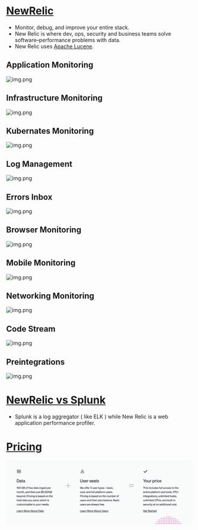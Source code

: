 # [NewRelic](https://newrelic.com/)
- Monitor, debug, and improve your entire stack.
- New Relic is where dev, ops, security and business teams solve software–performance problems with data.
- New Relic uses [Apache Lucene](../3_DatabaseComponents/ElasticSearch/ApacheLucene.md).

## Application Monitoring
![img.png](https://newrelic.com/sites/default/files/styles/1200w/public/2022-04/Homepage-capabilities-APM-April2022.jpg?itok=dpx3Xo8o)

## Infrastructure Monitoring
![img.png](https://newrelic.com/sites/default/files/styles/1200w/public/2022-04/Homepage-capabilities-Infra-April2022.jpg?itok=0QebxqdW)

## Kubernates Monitoring
![img.png](https://newrelic.com/sites/default/files/styles/1200w/public/2022-04/Homepage-capabilities-k8s-April2022.jpg?itok=lESoKyPD)

## Log Management
![img.png](https://newrelic.com/sites/default/files/styles/1200w/public/2022-04/Homepage-capabilities-logs-April2022.jpg?itok=GTT0FanV)

## Errors Inbox
![img.png](https://newrelic.com/sites/default/files/styles/1200w/public/2022-04/Homepage-capabilities-errortracking-April2022.jpg?itok=YUsiYYnz)

## Browser Monitoring
![img.png](https://newrelic.com/sites/default/files/styles/1200w/public/2022-04/Homepage-capabilities-Browser-April2022.jpg?itok=K7axRt-j)

## Mobile Monitoring
![img.png](https://newrelic.com/sites/default/files/styles/1200w/public/2022-05/Homepage-capabilities-mobile-April2022.jpg?itok=-_o6Ay_y)

## Networking Monitoring
![img.png](https://newrelic.com/sites/default/files/styles/1200w/public/2022-04/Homepage-capabilities-network-April2022.jpg?itok=D01TiGNN)

## Code Stream
![img.png](https://newrelic.com/sites/default/files/styles/1200w/public/2022-04/Homepage-capabilities-Codestream-April2022.jpg?itok=kGc9N4U4)

## Preintegrations
![img.png](https://newrelic.com/themes/custom/erno/assets/images/layout/section/integrations_logocardpattern.svg)

# [NewRelic vs Splunk](https://www.quora.com/How-does-New-Relic-and-Splunk-compare-or-differ-Is-there-functionality-that-is-similar-in-both-products)
- Splunk is a log aggregator ( like ELK ) while New Relic is a web application performance profiler.

# [Pricing](https://newrelic.com/pricing)
![img.png](assests/newrelic_img.png)
